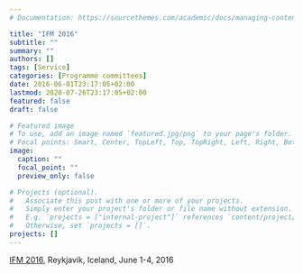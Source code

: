 ```yaml
---
# Documentation: https://sourcethemes.com/academic/docs/managing-content/

title: "IFM 2016"
subtitle: ""
summary: ""
authors: []
tags: [Service]
categories: [Programme committees]
date: 2016-06-01T23:17:05+02:00
lastmod: 2020-07-26T23:17:05+02:00
featured: false
draft: false

# Featured image
# To use, add an image named `featured.jpg/png` to your page's folder.
# Focal points: Smart, Center, TopLeft, Top, TopRight, Left, Right, BottomLeft, Bottom, BottomRight.
image:
  caption: ""
  focal_point: ""
  preview_only: false

# Projects (optional).
#   Associate this post with one or more of your projects.
#   Simply enter your project's folder or file name without extension.
#   E.g. `projects = ["internal-project"]` references `content/project/deep-learning/index.md`.
#   Otherwise, set `projects = []`.
projects: []
---
```

[IFM 2016](http://en.ru.is/ifm), Reykjavik, Iceland, June 1-4, 2016
